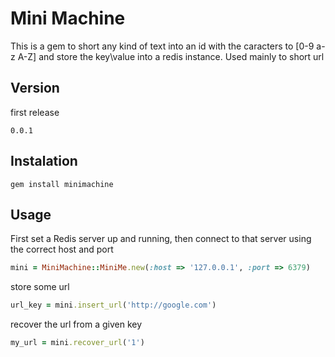Mini Machine
============

This is a gem to short any kind of text into an id with the caracters to [0-9 a-z A-Z]
and store the key\value into a redis instance. Used mainly to short url

Version
-------

first release

    0.0.1
    
Instalation
-----------

    gem install minimachine
    
Usage
-----

First set a Redis server up and running, then connect to that server using the correct host and port

```ruby
mini = MiniMachine::MiniMe.new(:host => '127.0.0.1', :port => 6379)
```
    
store some url

```ruby
url_key = mini.insert_url('http://google.com')
```

recover the url from a given key

```ruby
my_url = mini.recover_url('1')
```